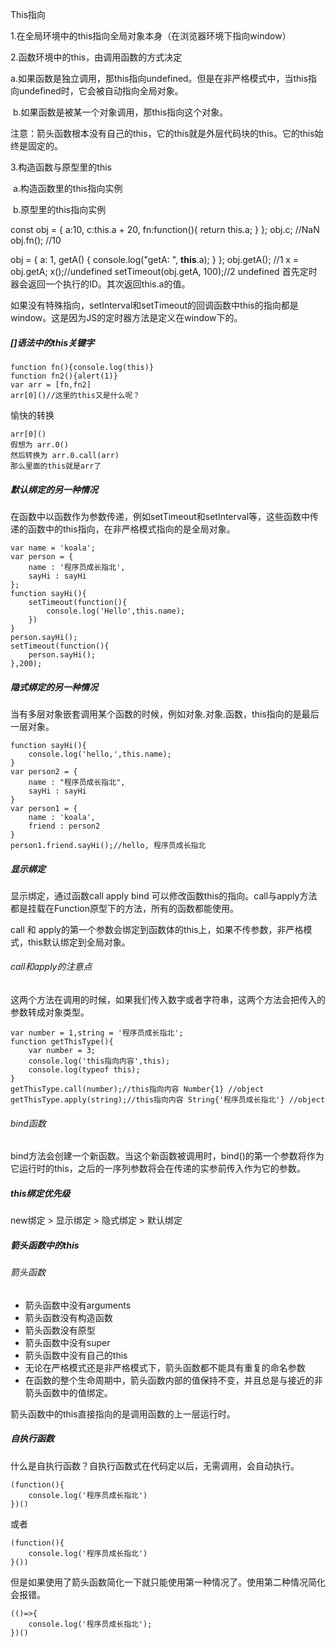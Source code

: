 This指向

1.在全局环境中的this指向全局对象本身（在浏览器环境下指向window）

2.函数环境中的this，由调用函数的方式决定

​         a.如果函数是独立调用，那this指向undefined。但是在非严格模式中，当this指向undefined时，它会被自动指向全局对象。

​         b.如果函数是被某一个对象调用，那this指向这个对象。

​         注意：箭头函数根本没有自己的this，它的this就是外层代码块的this。它的this始终是固定的。

3.构造函数与原型里的this

​          a.构造函数里的this指向实例

​           b.原型里的this指向实例

const obj = {
    a:10,
    c:this.a + 20,
    fn:function(){
	    return this.a;
    }
};
obj.c; //NaN
obj.fn(); //10



obj = {
	a: 1,
	getA() {
	console.log("getA: ", **this**.a);
	}
};
obj.getA(); //1
x = obj.getA;
x();//undefined
setTimeout(obj.getA, 100);//2   undefined 首先定时器会返回一个执行的ID。其次返回this.a的值。

如果没有特殊指向，setInterval和setTimeout的回调函数中this的指向都是window。这是因为JS的定时器方法是定义在window下的。

##### []语法中的this关键字

```
function fn(){console.log(this)}
function fn2(){alert(1)}
var arr = [fn,fn2]
arr[0]()//这里的this又是什么呢？
```

愉快的转换

```
arr[0]()
假想为 arr.0()
然后转换为 arr.0.call(arr)
那么里面的this就是arr了
```

##### 默认绑定的另一种情况

在函数中以函数作为参数传递，例如setTimeout和setInterval等，这些函数中传递的函数中的this指向，在非严格模式指向的是全局对象。

```
var name = 'koala';
var person = {
	name : '程序员成长指北',
	sayHi : sayHi
};
function sayHi(){
	setTimeout(function(){
		console.log('Hello',this.name);
	})
}
person.sayHi();
setTimeout(function(){
	person.sayHi();
},200);
```

##### 隐式绑定的另一种情况

当有多层对象嵌套调用某个函数的时候，例如对象.对象.函数，this指向的是最后一层对象。

```
function sayHi(){
	console.log('hello,',this.name);
}
var person2 = {
	name : "程序员成长指北",
	sayHi : sayHi
}
var person1 = {
	name : 'koala',
	friend : person2
}
person1.friend.sayHi();//hello, 程序员成长指北
```

##### 显示绑定

显示绑定，通过函数call apply bind 可以修改函数this的指向。call与apply方法都是挂载在Function原型下的方法，所有的函数都能使用。

call 和 apply的第一个参数会绑定到函数体的this上，如果不传参数，非严格模式，this默认绑定到全局对象。

###### call和apply的注意点

这两个方法在调用的时候，如果我们传入数字或者字符串，这两个方法会把传入的参数转成对象类型。

```
var number = 1,string = '程序员成长指北';
function getThisType(){
	var number = 3;
	console.log('this指向内容',this);
	console.log(typeof this);
}
getThisType.call(number);//this指向内容 Number{1} //object
getThisType.apply(string);//this指向内容 String{'程序员成长指北'} //object
```

###### bind函数

bind方法会创建一个新函数。当这个新函数被调用时，bind()的第一个参数将作为它运行时的this，之后的一序列参数将会在传递的实参前传入作为它的参数。

##### this绑定优先级

new绑定 > 显示绑定 > 隐式绑定 > 默认绑定

##### 箭头函数中的this

###### 箭头函数

- 箭头函数中没有arguments
- 箭头函数没有构造函数
- 箭头函数没有原型
- 箭头函数中没有super
- 箭头函数中没有自己的this
- 无论在严格模式还是非严格模式下，箭头函数都不能具有重复的命名参数
- 在函数的整个生命周期中，箭头函数内部的值保持不变，并且总是与接近的非箭头函数中的值绑定。

箭头函数中的this直接指向的是调用函数的上一层运行时。

##### 自执行函数

什么是自执行函数？自执行函数式在代码定以后，无需调用，会自动执行。

```
(function(){
	console.log('程序员成长指北')
})()
```

或者

```
(function(){
	console.log('程序员成长指北')
}())
```

但是如果使用了箭头函数简化一下就只能使用第一种情况了。使用第二种情况简化会报错。

```
(()=>{
	console.log('程序员成长指北');
})()
```

